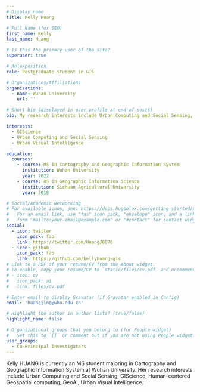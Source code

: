 ```yaml
---
# Display name
title: Kelly Huang

# Full Name (for SEO)
first_name: Kelly
last_name: Huang

# Is this the primary user of the site?
superuser: true

# Role/position
role: Postgraduate student in GIS

# Organizations/Affiliations
organizations:
  - name: Wuhan University
    url: ''

# Short bio (displayed in user profile at end of posts)
bio: My research interests include Urban Computing and Social Sensing, GIScience, Human-centered Geospatial computing, GeoAI, Urban Visual Intelligence.

interests:
  - GIScience
  - Urban Computing and Social Sensing
  - Urban Visual Intelligence

education:
  courses:
    - course: MS in Cartography and Geographic Information System
      institution: Wuhan University
      year: 2022
    - course: BS in Geographic Information Science
      institution: Sichuan Agricultural University
      year: 2018

# Social/Academic Networking
# For available icons, see: https://docs.hugoblox.com/getting-started/page-builder/#icons
#   For an email link, use "fas" icon pack, "envelope" icon, and a link in the
#   form "mailto:your-email@example.com" or "#contact" for contact widget.
social:
  - icon: twitter
    icon_pack: fab
    link: https://twitter.com/HuangJ8076
  - icon: github
    icon_pack: fab
    link: https://github.com/kellyhuang-gis
# Link to a PDF of your resume/CV from the About widget.
# To enable, copy your resume/CV to `static/files/cv.pdf` and uncomment the lines below.
# - icon: cv
#   icon_pack: ai
#   link: files/cv.pdf

# Enter email to display Gravatar (if Gravatar enabled in Config)
email: 'huangjing@whu.edu.cn'

# Highlight the author in author lists? (true/false)
highlight_name: false

# Organizational groups that you belong to (for People widget)
#   Set this to `[]` or comment out if you are not using People widget.
user_groups:
  - Co-Principal Investigators
---
```


Kelly HUANG is currently an MS student majoring in Cartography and Geographic Information System at Wuhan University. Her research interests include Urban Computing and Social Sensing, GIScience, Human-centered Geospatial computing, GeoAI, Urban Visual Intelligence. 

